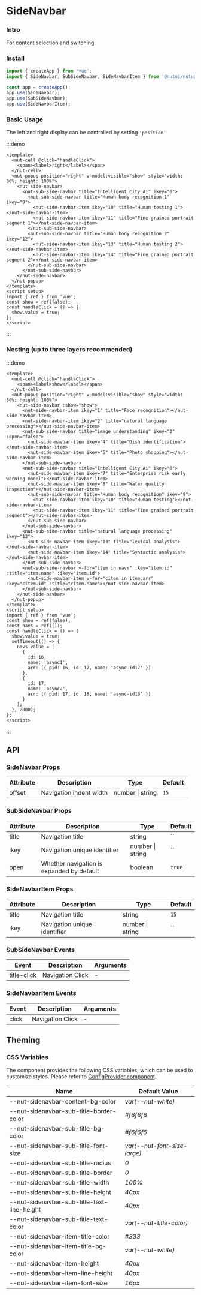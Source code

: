 # SideNavbar

### Intro

For content selection and switching

### Install

```js
import { createApp } from 'vue';
import { SideNavbar, SubSideNavbar, SideNavbarItem } from '@nutui/nutui';

const app = createApp();
app.use(SideNavbar);
app.use(SubSideNavbar);
app.use(SideNavbarItem);
```

### Basic Usage

The left and right display can be controlled by setting `'position'`

:::demo

```vue
<template>
  <nut-cell @click="handleClick">
    <span><label>right</label></span>
  </nut-cell>
  <nut-popup position="right" v-model:visible="show" style="width: 80%; height: 100%">
    <nut-side-navbar>
      <nut-sub-side-navbar title="Intelligent City Ai" ikey="6">
        <nut-sub-side-navbar title="Human body recognition 1" ikey="9">
          <nut-side-navbar-item ikey="10" title="Human testing 1"></nut-side-navbar-item>
          <nut-side-navbar-item ikey="11" title="Fine grained portrait segment 1"></nut-side-navbar-item>
        </nut-sub-side-navbar>
        <nut-sub-side-navbar title="Human body recognition 2" ikey="12">
          <nut-side-navbar-item ikey="13" title="Human testing 2"></nut-side-navbar-item>
          <nut-side-navbar-item ikey="14" title="Fine grained portrait segment 2"></nut-side-navbar-item>
        </nut-sub-side-navbar>
      </nut-sub-side-navbar>
    </nut-side-navbar>
  </nut-popup>
</template>
<script setup>
import { ref } from 'vue';
const show = ref(false);
const handleClick = () => {
  show.value = true;
};
</script>
```

:::

### Nesting (up to three layers recommended)

:::demo

```vue
<template>
  <nut-cell @click="handleClick">
    <span><label>show</label></span>
  </nut-cell>
  <nut-popup position="right" v-model:visible="show" style="width: 80%; height: 100%">
    <nut-side-navbar :show="show">
      <nut-side-navbar-item ikey="1" title="Face recognition"></nut-side-navbar-item>
      <nut-side-navbar-item ikey="2" title="natural language processing"></nut-side-navbar-item>
      <nut-sub-side-navbar title="image understanding" ikey="3" :open="false">
        <nut-side-navbar-item ikey="4" title="Dish identification"></nut-side-navbar-item>
        <nut-side-navbar-item ikey="5" title="Photo shopping"></nut-side-navbar-item>
      </nut-sub-side-navbar>
      <nut-sub-side-navbar title="Intelligent City Ai" ikey="6">
        <nut-side-navbar-item ikey="7" title="Enterprise risk early warning model"></nut-side-navbar-item>
        <nut-side-navbar-item ikey="8" title="Water quality inspection"></nut-side-navbar-item>
        <nut-sub-side-navbar title="Human body recognition" ikey="9">
          <nut-side-navbar-item ikey="10" title="Human testing"></nut-side-navbar-item>
          <nut-side-navbar-item ikey="11" title="Fine grained portrait segment"></nut-side-navbar-item>
        </nut-sub-side-navbar>
      </nut-sub-side-navbar>
      <nut-sub-side-navbar title="natural language processing" ikey="12">
        <nut-side-navbar-item ikey="13" title="lexical analysis"></nut-side-navbar-item>
        <nut-side-navbar-item ikey="14" title="Syntactic analysis"></nut-side-navbar-item>
      </nut-sub-side-navbar>
      <nut-sub-side-navbar v-for="item in navs" :key="item.id" :title="item.name" :ikey="item.id">
        <nut-side-navbar-item v-for="citem in item.arr" :key="citem.id" :title="citem.name"></nut-side-navbar-item>
      </nut-sub-side-navbar>
    </nut-side-navbar>
  </nut-popup>
</template>
<script setup>
import { ref } from 'vue';
const show = ref(false);
const navs = ref([]);
const handleClick = () => {
  show.value = true;
  setTimeout(() => {
    navs.value = [
      {
        id: 16,
        name: 'async1',
        arr: [{ pid: 16, id: 17, name: 'async-id17' }]
      },
      {
        id: 17,
        name: 'async2',
        arr: [{ pid: 17, id: 18, name: 'async-id18' }]
      }
    ];
  }, 2000);
};
</script>
```

:::

## API

### SideNavbar Props

| Attribute | Description | Type | Default |
|  ---  |  ---  |  ---  |  ---  |
| offset | Navigation indent width | number \| string | `15` |

### SubSideNavbar Props

| Attribute | Description | Type | Default |
|  ---  |  ---  |  ---  |  ---  |
| title | Navigation title | string | `` |
| ikey | Navigation unique identifier | number \| string | `` |
| open | Whether navigation is expanded by default | boolean | `true` |

### SideNavbarItem Props

| Attribute | Description | Type | Default |
|  ---  |  ---  |  ---  |  ---  |
| title | Navigation title | string | `15` |
| ikey | Navigation unique identifier | number \| string | `` |

### SubSideNavbar Events

| Event | Description | Arguments |
|  ---  |  ---  |  ---  |
| title-click | Navigation Click | - |

### SideNavbarItem Events

| Event | Description | Arguments |
|  ---  |  ---  |  ---  |
| click | Navigation Click | - |

## Theming

### CSS Variables

The component provides the following CSS variables, which can be used to customize styles. Please refer to [ConfigProvider component](#/en-US/component/configprovider).

| Name | Default Value |
|  ---  |  ---  |
| --nut-sidenavbar-content-bg-color | _var(--nut-white)_ |
| --nut-sidenavbar-sub-title-border-color | _#f6f6f6_ |
| --nut-sidenavbar-sub-title-bg-color | _#f6f6f6_ |
| --nut-sidenavbar-sub-title-font-size | _var(--nut-font-size-large)_ |
| --nut-sidenavbar-sub-title-radius | _0_ |
| --nut-sidenavbar-sub-title-border | _0_ |
| --nut-sidenavbar-sub-title-width | _100%_ |
| --nut-sidenavbar-sub-title-height | _40px_ |
| --nut-sidenavbar-sub-title-text-line-height | _40px_ |
| --nut-sidenavbar-sub-title-text-color | _var(--nut-title-color)_ |
| --nut-sidenavbar-item-title-color | _#333_ |
| --nut-sidenavbar-item-title-bg-color | _var(--nut-white)_ |
| --nut-sidenavbar-item-height | _40px_ |
| --nut-sidenavbar-item-line-height | _40px_ |
| --nut-sidenavbar-item-font-size | _16px_ |
